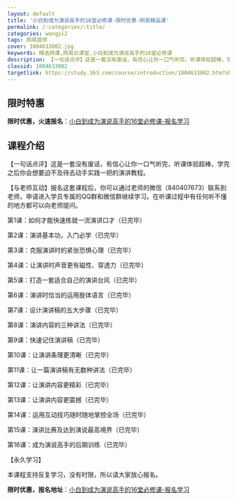 ```yaml
---
layout: default
title: '小白到成为演说高手的16堂必修课-限时优惠-网易精品课'
permalink: /:categories/:title/
categories: wangyi2
tags: 网易提供
cover: 1004633002.jpg
keywords: 精选网课,网易云课堂,小白到成为演说高手的16堂必修课
description: 【一句话点评】这是一套没有废话，有信心让你一口气听完，听课体验超棒，学完之后你会想要迫不及待去动手实践一把的演讲教程。【
classid: 1004633002
targetlink: https://study.163.com/course/introduction/1004633002.htm?share=1&shareId=1025206652&utm_campaign=share&utm_medium=iphoneShare&utm_source=&utm_u=1025206652
---
```


## 限时特惠

**限时优惠，火速报名**：[小白到成为演说高手的16堂必修课-报名学习](https://study.163.com/course/introduction/1004633002.htm?share=1&shareId=1025206652&utm_campaign=share&utm_medium=iphoneShare&utm_source=&utm_u=1025206652)

## 课程介绍

【一句话点评】这是一套没有废话，有信心让你一口气听完，听课体验超棒，学完之后你会想要迫不及待去动手实践一把的演讲教程。



【与老师互动】报名这套课程后，你可以通过老师的微信（840407673）联系到老师，申请进入学员专属的QQ群和微信群继续学习。在听课过程中有任何听不懂的地方都可以向老师提问。



第1课：如何才能快速练就一流演讲口才（已完毕）

第2课：演讲基本功，入门必学（已完毕）

第3课：克服演讲时的紧张恐惧心理（已完毕）

第4课：让演讲时声音更有磁性、穿透力（已完毕）

第5课：打造一套适合自己的演讲台风（已完毕）

第6课：演讲时恰当的运用肢体语言（已完毕）

第7课：设计演讲稿的五大步骤（已完毕）

第8课：演讲内容的三种讲法（已完毕）

第9课：快速记住演讲稿（已完毕）

第10课：让演讲条理更清晰（已完毕）

第11课：让一篇演讲稿有无数种讲法（已完毕）

第12课：让演讲内容更精彩（已完毕）

第13课：让演讲内容更震撼（已完毕）

第14课：运用互动技巧随时随地掌控全场（已完毕）

第15课：演讲比赛及达到演说最高境界（已完毕）

第16课：成为演说高手的后期训练（已完毕）



【永久学习】

本课程支持反复学习，没有时限，所以请大家放心报名。

**限时优惠，报名地址**：[小白到成为演说高手的16堂必修课-报名学习](https://study.163.com/course/introduction/1004633002.htm?share=1&shareId=1025206652&utm_campaign=share&utm_medium=iphoneShare&utm_source=&utm_u=1025206652)

